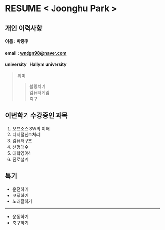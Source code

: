 # RESUME < Joonghu Park >

## 개인 이력사항

#### 이름 : 박중후
#### email : wndgn98@naver.com
#### university : Hallym university

> 취미 
>> 볼링치기    
>> 컴퓨터게임    
>> 축구

## 이번학기 수강중인 과목
1. 오프소스 SW의 이해
2. 디지털신호처리
3. 컴퓨터구조
4. 선형대수
5. 대학영어4 
6. 진로설계

## 특기
* 운전하기
* 코딩하기
* 노래잘하기
*********
* 운동하기 
* 축구하기
